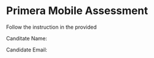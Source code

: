 # Primera Mobile Assessment

Follow the instruction in the provided 

Canditate Name: 

Candidate Email: 